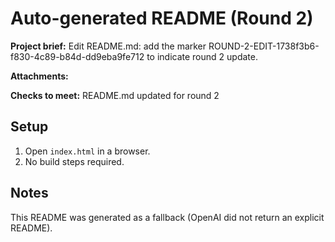 # Auto-generated README (Round 2)

**Project brief:** Edit README.md: add the marker ROUND-2-EDIT-1738f3b6-f830-4c89-b84d-dd9eba9fe712 to indicate round 2 update.

**Attachments:**


**Checks to meet:**
README.md updated for round 2

## Setup
1. Open `index.html` in a browser.
2. No build steps required.

## Notes
This README was generated as a fallback (OpenAI did not return an explicit README).

